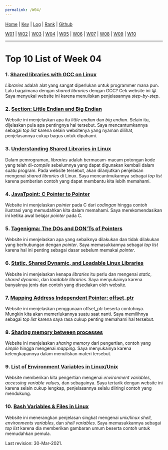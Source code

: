 ```yaml
---
permalink: /W04/
---
```


[Home](https://luthfifahlevi.github.io/os211/ "Home Page") | [Key](https://luthfifahlevi.github.io/os211/TXT/mypubkey.txt "mypubkey.txt") | [Log](https://luthfifahlevi.github.io/os211/TXT/mylog.txt "mylog.txt") | [Rank](https://luthfifahlevi.github.io/os211/TXT/myrank.txt "myrank.txt") | [Github](https://github.com/luthfifahlevi/os211/ "Github")

[W01](https://luthfifahlevi.github.io/os211/W01/ "W01") | [W02](https://luthfifahlevi.github.io/os211/W02/ "W02") | [W03](https://luthfifahlevi.github.io/os211/W03/ "W03") | [W04](https://luthfifahlevi.github.io/os211/W04/ "W04") | [W05](https://luthfifahlevi.github.io/os211/W05/ "W05") | [W06](https://luthfifahlevi.github.io/os211/W06/ "W06") | [W07](https://luthfifahlevi.github.io/os211/W07/ "W07") | [W08](https://luthfifahlevi.github.io/os211/W08/ "W08") | [W09](https://luthfifahlevi.github.io/os211/W09/ "W09") | [W10](https://luthfifahlevi.github.io/os211/W10/ "W10")

---

# Top 10 List of Week 04

### 1. [Shared libraries with GCC on Linux](https://www.cprogramming.com/tutorial/shared-libraries-linux-gcc.html)
*Libraries* adalah alat yang sangat diperlukan untuk programmer mana pun.
Lalu bagaimana dengan *shared libraries* dengan GCC? Cek website ini 😀.
Saya menyukai website ini karena menuliskan penjelasannya *step-by-step*.

### 2. [Section: Little Endian and Big Endian](https://www.section.io/engineering-education/what-is-little-endian-and-big-endian/)
Website ini menjelaskan apa itu *little endian* dan *big endian*. Selain itu, dijelaskan pula apa pentingnya hal tersebut.
Saya mencantumkannya sebagai *top list* karena selain websitenya yang nyaman dilihat, penjelasannya cukup bagus untuk dipahami.

### 3. [Understanding Shared Libraries in Linux](https://www.tecmint.com/understanding-shared-libraries-in-linux/)
Dalam pemrograman, *libraries* adalah bermacam-macam potongan kode yang telah di-*compile* sebelumnya yang dapat digunakan kembali dalam suatu program.
Pada website tersebut, akan dilanjutkan penjelasan mengenai *shared libraries* di Linux.
Saya mencantmukannya sebagai *top list* karena pemberian contoh yang dapat membantu kita lebih memahami.

### 4. [JavaTpoint: C Pointer to Pointer](https://www.javatpoint.com/c-pointer-to-pointer)
Website ini menjelaskan *pointer* pada C dari *codingan* hingga contoh ilustrasi yang memudahkan kita dalam memahami.
Saya merekomendasikan ini ketika awal belajar *pointer* pada C.

### 5. [Tagenigma: The DOs and DON'Ts of Pointers](http://www.tagenigma.com/cgi-bin/tutorial_pointers.pl)
Website ini menjelaskan apa yang sebaiknya dilakukan dan tidak dilakukan yang berhubungan dengan *pointer*.
Saya memasukkannya sebagai *top list* karena hal ini penting sebagai dasar sebelum memakai *pointer*.

### 6. [Static, Shared Dynamic, and Loadable Linux Libraries](http://www.yolinux.com/TUTORIALS/LibraryArchives-StaticAndDynamic.html)
Website ini menjelaskan kenapa *libraries* itu perlu dan mengenai *static*, *shared dynamic*, dan *loadable libraries*.
Saya menyukainya karena banyaknya jenis dan contoh yang disediakan oleh website.

### 7. [Mapping Address Independent Pointer: offset_ptr](https://www.boost.org/doc/libs/1_72_0/doc/html/interprocess/offset_ptr.html)
Website ini menjelaskan penggunaan offset_ptr beserta contohnya. Mungkin kita akan memerlukannya suatu saat nanti.
Saya memilihnya sebagai *top list* karena saya rasa cukup penting memahami hal tersebut.

### 8. [Sharing memory between processes](https://www.boost.org/doc/libs/1_72_0/doc/html/interprocess/sharedmemorybetweenprocesses.html)
Website ini menjelaskan *sharing memory* dari pengertian, contoh yang *simple* hingga mengenai *mapping*.
Saya menyukainya karena kelengkapannya dalam menuliskan materi tersebut.

### 9. [List of Environment Variables in Linux/Unix](https://www.guru99.com/linux-environment-variables.html)
Website memberikan kita pengertian mengenai *environment variables*, *accessing variable values*, dan sebagainya.
Saya tertarik dengan website ini karena selain cukup lengkap, penjelasannya selalu diiringi contoh yang mendukung.

### 10. [Bash Variables & Files in Linux](https://study.com/academy/lesson/bash-variables-files-in-linux.html)
Website ini menerangkan penjelasan singkat mengenai *unix/linux shell*, *environments variables*, dan *shell variables*.
Saya memasukkannya sebagai *top list* karena dia memberikan gambaran umum beserta contoh untuk memudahkan pemula.

Last revision: 30-Mar-2021.
